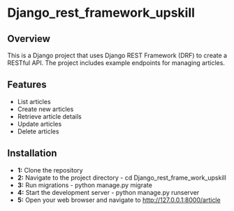 # Django_rest_framework_upskill

## Overview

This is a Django project that uses Django REST Framework (DRF) to create a RESTful API. The project includes example endpoints for managing articles.

## Features

- List articles
- Create new articles
- Retrieve article details
- Update articles
- Delete articles

## Installation

- **1:** Clone the repository 
- **2:** Navigate to the project directory - cd Django_rest_frame_work_upskill
- **3:** Run migrations - python manage.py migrate
- **4:** Start the development server - python manage.py runserver
- **5:** Open your web browser and navigate to http://127.0.0.1:8000/article

